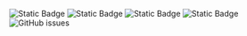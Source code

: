 ![Static Badge](https://img.shields.io/badge/blacklists-60-000000) ![Static Badge](https://img.shields.io/badge/blacklisted-2682864-cc0000) ![Static Badge](https://img.shields.io/badge/whitelisted-2244-00CC00) ![Static Badge](https://img.shields.io/badge/streaming_blacklist-28107-000000) ![GitHub issues](https://img.shields.io/github/issues/fabriziosalmi/blacklists)
